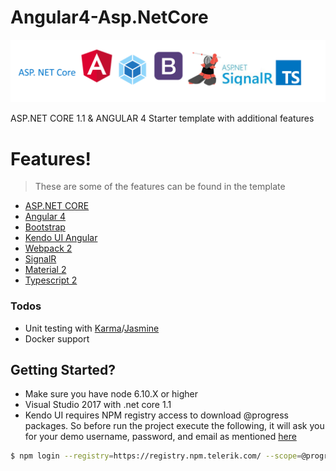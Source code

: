# Angular4-Asp.NetCore

![Alt Title](title.png?raw=true "Title")

ASP.NET CORE 1.1 & ANGULAR 4 Starter template with additional features


# Features!
> These are some of the features can be found in the template
  - [ASP.NET CORE](https://docs.microsoft.com/en-us/aspnet/core/aspnetcore-1.1)
  - [Angular 4](http://angularjs.blogspot.sg/2017/03/angular-400-now-available.html)
  - [Bootstrap](http://getbootstrap.com/)
  - [Kendo UI Angular](http://www.telerik.com/kendo-angular-ui/)
  - [Webpack 2](https://webpack.js.org/)
  - [SignalR](https://www.asp.net/signalr)
  - [Material 2](https://material.angular.io/)
  - [Typescript 2](https://www.typescriptlang.org/index.html)

### Todos

 - Unit testing with [Karma](https://karma-runner.github.io/1.0/index.html)/[Jasmine](https://jasmine.github.io/)
 - Docker support
 
 ## Getting Started? 
 
 - Make sure you have node 6.10.X or higher 
 - Visual Studio 2017 with .net core 1.1
 - Kendo UI requires NPM registry access to download @progress packages. So before run the project execute the following, it will ask you for your demo username, password, and email as mentioned [here](http://www.telerik.com/kendo-angular-ui/components/installation/npm-registry/)
 
 ```sh
$ npm login --registry=https://registry.npm.telerik.com/ --scope=@progress

```

